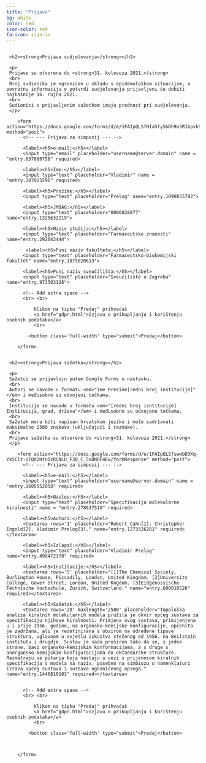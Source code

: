 ```yaml
---
title: "Prijava"
bg: white
color: red
icon-color: red
fa-icon: sign-in
---
```


<div class="row">
  <div class="column" style="float:center">
    
     <h2><strong>Prijava sudjelovanja</strong></h2>

     <p>
     Prijave su otvorene do <strong>31. kolovoza 2021.</strong>  
     <br>
     Broj sudionika je ograničen u skladu s epidemološkom situacijom, a povratnu informaciju o potvrdi sudjelovanja prijavljeni će dobiti najkasnije 16. rujna 2021.
     <br>
     Sudionici s prijavljenim sažetkom imaju prednost pri sudjelovanju.
     </p>

        <form action="https://docs.google.com/forms/d/e/1FAIpQLSfHIaSfy5bDh9uSR1bpvk9fRYNFm5ArXACm_WymdsHmLEcypA/formResponse" method="post">
          <!-- --- Prijava za simpozij --- -->
          
          <label><h5>e-mail:</h5></label>
          <input type="email" placeholder="username@server.domain" name = "entry.837880758" required>
          
          <label><h5>Ime:</h5></label>
          <input type="text" placeholder="Vladimir" name = "entry.307023296" required>
          
          <label><h5>Prezime:</h5></label>
          <input type="text" placeholder="Prelog" name="entry.1090855792">

          <label><h5>JMBAG:</h5></label>
          <input type="text" placeholder="0006028877" name="entry.1325632219">

          <label><h5>Naziv studija:</h5></label>
          <input type="text" placeholder="Farmaceutske znanosti" name="entry.292043444">

           <label><h5>Puni naziv fakulteta:</h5></label>
          <input type="text" placeholder="Farmaceutsko-biokemijski fakultet" name="entry.1875020613">

          <label><h5>Puni naziv sveučilišta:</h5></label>
          <input type="text" placeholder="Sveučilište u Zagrebu" name="entry.973503126">

          <!-- Add extra space -->
          <br> <br> 

              Klikom na tipku "Predaj" prihvaćaš 
              <a href="gdpr.html">izjavu o prikupljanju i korištenju osobnih podataka</a>
              <br>
           
            <button class='full-width' type="submit">Predaj</button>
          
        </form>

  </div>

  
  <div class="column" style="float:center">
    
     <h2><strong>Prijava sažetka</strong></h2>

     <p>
     Sažetci se prijavluju putem Google Forms u nastavku. 
     <br>
     Autori se navode u formatu <em>"Ime Prezime[redni broj institucije]"</em> i međusobno su odvojeni točkama. 
     <br>
     Institucije se navode u formatu <em>"[redni broj isntitucije] Institucija, grad, država"</em> i međusobno su odvojene točkama. 
     <br>
     Sažetak mora biti napisan hrvatskom jeziku i može sadržavati maksimalno 2500 znakova (uključujući i razmake).
     <br>
     Prijave sažetka su otvorene do <strong>31. kolovoza 2021.</strong>
     </p>

        <form action="https://docs.google.com/forms/d/e/1FAIpQLSfswwbD3Xq-Yk5Clz-UTQd2HtnOzRCNLU_F3Q_C_5xDNOF4Ew/formResponse" method="post">
          <!-- --- Prijava za simpozij --- -->
          
          <label><h5>e-mail:</h5></label>
          <input type="text" placeholder="username@server.domain" name = "entry.1605552058" required>
          
          <label><h5>Naslov:</h5></label>
          <input type="text" placeholder="Specifikacija molekularne kiralnosti" name = "entry.278637510" required>
          
          <label><h5>Autori:</h5></label>
          <textarea rows='1' placeholder="Robert Cahn[1]. Christopher Ingold[2]. Vladimir Prelog[3]." name="entry.1273326281" required></textarea>

          <label><h5>Izlagač:</h5></label>
          <input type="text" placeholder="Vladimir Prelog" name="entry.498472378" required>

          <label><h5>Institucije:</h5></label>
          <textarea rows='5' placeholder="[1]The Chemical Society, Burlington House, Piccadily, London, United Kingdom. [2]University College, Gower Street, London, United Kngdom. [3]Eidgenossische Technische Hochschule, Zurich, Switzerland." name="entry.600010528" required></textarea>

          <label><h5>Sažetak:</h5></label>
          <textarea rows='20' maxlength='2500' placeholder="Topološka analiza kiralnih molekularnih modela pružila je okvir općeg sustava za specifikaciju njihove kiralnosti. Primjena ovog sustava, primijenjena u i prije 1956. godine, na organsko-kemijske konfiguracije, općenito je zadržana, ali je redefinirana s obzirom na određene tipove struktura, uglavnom u svjetlu iskustva stečenog od 1956. na Beilstein institutu i drugdje. Sustav je sada proširen tako da se, s jedne strane, bavi organsko-kemijskim konformacijama, a s druge s anorgansko-kemijskim konfiguracijama do oktaedarske strukture. Razmatraju se pitanja koja nastaju u vezi s prijenosom kiralnih specifikacija s modela na naziv, posebno na simbiozu u nomenklaturi izraza općeg sustava i sustava ograničenog opsega." name="entry.1446810103" required></textarea>


          <!-- Add extra space -->
          <br> <br> 

              Klikom na tipku "Predaj" prihvaćaš 
              <a href="gdpr.html">izjavu o prikupljanju i korištenju osobnih podataka</a>
              <br>
           
            <button class='full-width' type="submit">Predaj</button>


          
        </form>
  </div>
</div>





